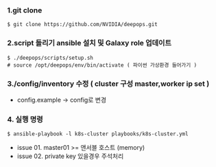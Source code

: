 
### 1.git clone
```
$ git clone https://github.com/NVIDIA/deepops.git
```
### 2.script 돌리기 ansible 설치 및 Galaxy role 업데이트
```
$ ./deepops/scripts/setup.sh
# source /opt/deepops/env/bin/activate ( 파이썬 가상환경 들어가기 )
```

### 3./config/inventory 수정 ( cluster 구성 master,worker ip set )
- config.example -> config로 변경


### 4. 실행 명령
```
$ ansible-playbook -l k8s-cluster playbooks/k8s-cluster.yml
```
- issue 01. master01 >= 앤서블 호스트 (memory)
- issue 02. private key 있을경우 주석처리

